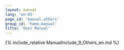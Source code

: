 ```yaml
---
layout: manual
lang: 'en-US'
page_id: 'manual.others'
group_id: 'home.manual'
title: 'User Manual'
---
```

{% include_relative ManualInclude_9_Others_en.md %}